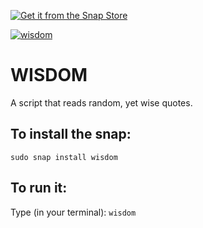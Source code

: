 [![Get it from the Snap Store](https://snapcraft.io/static/images/badges/en/snap-store-black.svg)](https://snapcraft.io/wisdom)

[![wisdom](https://snapcraft.io/wisdom/badge.svg)](https://snapcraft.io/wisdom)

# WISDOM
A script that reads random, yet wise quotes. 

## To install the snap:

`sudo snap install wisdom`

## To run it:

Type (in your terminal): `wisdom`





